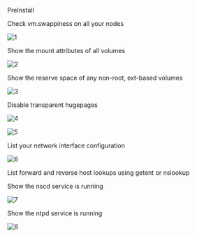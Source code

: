 PreInstall

Check vm.swappiness on all your nodes

![1](https://lh4.googleusercontent.com/EpAMB0iyg3HU76f0cJiZ4p4cd5iFjiRTvE4FcSvh9FYlubBLeMp7pyleF_BvmyWCJ7NWVRdDg7q0Dqo=w1366-h698)

Show the mount attributes of all volumes

![2](https://lh5.googleusercontent.com/zX5S5181KyvRc59P5zbmgXWxPa8OBj0nnIv-PrZrAHBAo-HdfmHwh0T6_PCT580sXuP1m6eG8WTfl_k=w1366-h698)

Show the reserve space of any non-root, ext-based volumes

![3](https://lh4.googleusercontent.com/VzDxbH4Kv1g7B1bU3OfIyiFbyvYOr7K6y1Yb_s05Uft_8qcNLYtrvCnFwICQZkf1XrpzPVbJYP7XmUc=w1366-h698)

Disable transparent hugepages

![4](https://lh5.googleusercontent.com/ESLor1Z-suK0IOC_Fkm3LbDxOAW_MSCoo5nN7fRpdJGtpWbnnlE5C3hRc1fTODzdsbvQVCj_Yqyl2FI=w1366-h698)

![5](https://lh3.googleusercontent.com/ayxQ7BUiE-edaP4KxX56kYGY51ZW1jSbpaaWMi8U9rkf_hBy_8RX1E_A2UcWCA9oU5RYj7RfjLrZl58=w1366-h698)

List your network interface configuration

![6](https://lh5.googleusercontent.com/RNVwIbOPA0AJNfez7FxowERu1kWbkwV3VWDS6roPcJttQKBpibeZhEBVqNe8ahz1jpkruy647E4PoyQ=w1366-h698)

List forward and reverse host lookups using getent or nslookup



Show the nscd service is running

![7](https://lh6.googleusercontent.com/sEKGmjyrSNTLaAt6V9JwH-529KeOieyOcpS1g3NG1MXBEJXp1s29r5xCjvrRlQRxnSBLTlJb_y0-dvQ=w1366-h698)

Show the ntpd service is running

![8](https://lh6.googleusercontent.com/sEKGmjyrSNTLaAt6V9JwH-529KeOieyOcpS1g3NG1MXBEJXp1s29r5xCjvrRlQRxnSBLTlJb_y0-dvQ=w1366-h698)
